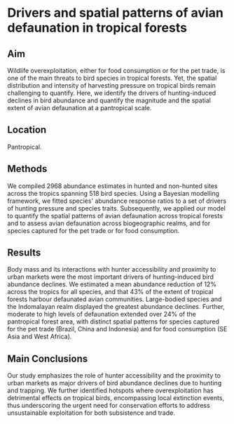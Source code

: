 # Drivers and spatial patterns of avian defaunation in tropical forests

## Aim

Wildlife overexploitation, either for food consumption or for the pet trade, is one of the main threats to bird species in tropical forests. Yet, the spatial distribution and intensity of harvesting pressure on tropical birds remain challenging to quantify. Here, we identify the drivers of hunting-induced declines in bird abundance and quantify the magnitude and the spatial extent of avian defaunation at a pantropical scale.

## Location

Pantropical.

## Methods

We compiled 2968 abundance estimates in hunted and non-hunted sites across the tropics spanning 518 bird species. Using a Bayesian modelling framework, we fitted species' abundance response ratios to a set of drivers of hunting pressure and species traits. Subsequently, we applied our model to quantify the spatial patterns of avian defaunation across tropical forests and to assess avian defaunation across biogeographic realms, and for species captured for the pet trade or for food consumption.

## Results
Body mass and its interactions with hunter accessibility and proximity to urban markets were the most important drivers of hunting-induced bird abundance declines. We estimated a mean abundance reduction of 12% across the tropics for all species, and that 43% of the extent of tropical forests harbour defaunated avian communities. Large-bodied species and the Indomalayan realm displayed the greatest abundance declines. Further, moderate to high levels of defaunation extended over 24% of the pantropical forest area, with distinct spatial patterns for species captured for the pet trade (Brazil, China and Indonesia) and for food consumption (SE Asia and West Africa).

## Main Conclusions
Our study emphasizes the role of hunter accessibility and the proximity to urban markets as major drivers of bird abundance declines due to hunting and trapping. We further identified hotspots where overexploitation has detrimental effects on tropical birds, encompassing local extinction events, thus underscoring the urgent need for conservation efforts to address unsustainable exploitation for both subsistence and trade.
